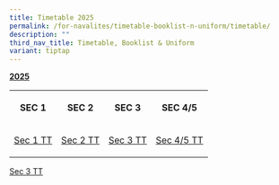 ```yaml
---
title: Timetable 2025
permalink: /for-navalites/timetable-booklist-n-uniform/timetable/
description: ""
third_nav_title: Timetable, Booklist & Uniform
variant: tiptap
---
```

<p></p>
<p><strong><u>2025</u></strong>
</p>
<table style="minWidth: 100px">
<colgroup>
<col>
<col>
<col>
<col>
</colgroup>
<tbody>
<tr>
<th rowspan="1" colspan="1">
<p><strong>SEC 1</strong>
</p>
</th>
<th rowspan="1" colspan="1">
<p><strong>SEC 2</strong>
</p>
</th>
<th rowspan="1" colspan="1">
<p><strong>SEC 3</strong>
</p>
</th>
<th rowspan="1" colspan="1">
<p><strong>SEC 4/5</strong>
</p>
</th>
</tr>
<tr>
<td rowspan="1" colspan="1">
<p><a href="/files/2025 T1 TT/2025_Sec_1_TT_v1.pdf" rel="noopener nofollow" target="_blank">Sec 1 TT</a>
</p>
</td>
<td rowspan="1" colspan="1">
<p><a href="/files/2025 T1 TT/2025_Sec_2_TT_v1.pdf" rel="noopener nofollow" target="_blank">Sec 2 TT</a>
</p>
</td>
<td rowspan="1" colspan="1">
<p><a href="/files/2025 T1 TT/2025_Sec_3_TT.pdf" rel="noopener nofollow" target="_blank">Sec 3 TT</a>
</p>
</td>
<td rowspan="1" colspan="1">
<p><a href="/files/2025 T1 TT/2025_Sec_4_5_TT_v1.pdf" rel="noopener nofollow" target="_blank">Sec 4/5 TT</a>
</p>
</td>
</tr>
</tbody>
</table>
<p></p>
<p></p>
<p></p>
<p><a href="/files/2025 T1 TT/2025_Sec_3_TT.pdf" rel="noopener nofollow" target="_blank">Sec 3 TT</a>
</p>